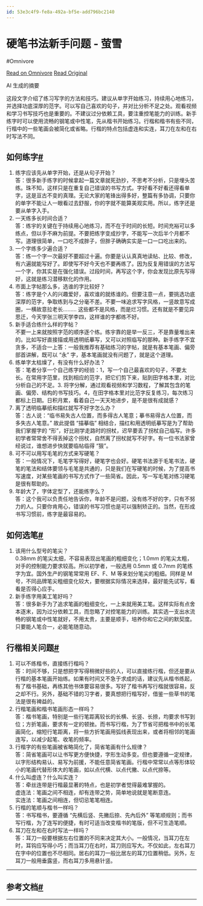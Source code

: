 ```yaml
---
id: 53e3c4f9-fe8a-492a-bf5e-add796bc2140
---
```


# 硬笔书法新手问题 - 萤雪
#Omnivore

[Read on Omnivore](https://omnivore.app/me/-18cfb91ad0c)
[Read Original](https://character-346.xlog.app/%E7%A1%AC%E7%AC%94%E4%B9%A6%E6%B3%95%E6%96%B0%E6%89%8B%E9%97%AE%E9%A2%98)

AI 生成的摘要

这段文字介绍了练习写字的方法和技巧。建议从单字开始练习，持续用心地练习，并选择功底深厚的范字。可以写自己喜欢的句子，并对比分析不足之处。观看视频和学习书写技巧也是重要的。不建议过分依赖工具，要注重控笔能力的训练。新手练字时可以使用流畅的钢笔或中性笔，先从楷书开始练习。行楷和楷书有些不同，行楷中的一些笔画会被简化或省略。行楷的特点包括虚连和实连，耳刀在左和在右时写法不同。

## 如何练字[#](#如何练字)

1. 练字应该先从单字开始，还是从句子开始？  
答：很多新手练字的时候拿起一篇文章就死劲抄，不思考不分析，只是埋头苦练。珠不知，这样只是在重复自己错误的书写方式。字好看不好看还得看单字，这是亘古不变的真理。无论大家的笔锋出得多好，整篇有多协调，只要你的单字不能让人一眼看过去舒服，你的字就不能算美观实用。所以，练字还是要从单字入手。
2. 一天练多长时间合适？  
答：练宇的关键在于持续用心地练习，而不在于时间的长短。时间充裕可以多练点，但以手不麻为前提。不要把练字变成抄字，不能写一次后半个月都不写。道理很简单，一口吃不成胖子，但胖子确确实实是一口一口吃出来的。
3. 一个字练多少遍合适？  
答：练一个字一次最好不要超过十遍。你要是认认真真地读帖、比较、修改，有六遍就能写好了。即使写不好今天也不要再练了。因为反复用错误的方法写一个字，你其实是在强化错误。过段时间，再写这个字，你会发现比原先写得好，这就是练习潜移默化的作用。
4. 市面上字帖那么多，选谁的字比较好？  
答：练字是个人的兴趣爱好，喜欢谁的就练谁的。但要注意一点，要挑选功底深厚的范字，争取练到与之分毫不差。不要一味追求写字风格，一竖故意写成圈，一横故意拉老长……… 这些都不是风格，而是烂习惯。还有就是不要见异思迁，今天学张三明天学李四，这样谁的字都练不好。
5. 新手适合练什么样的字帖？  
不要一上来就按照字范的顺序逐个练。练宇靠的是举一反三，不是靠量堆出来的。比如写好直接描或用透明纸摹写，又可以对照临写的那种。新手练字不宜贪多，不适合一上答：一般我推荐有基础练习的字帖，就是有基本笔画、偏旁部首讲解，既可以 “永” 字，基本笔画就没有问题了，就是这个道理。
6. 练单字太枯燥了，有没有什么好办法？  
答：笔者分享一个自己练字的经验：1，写一个自己最喜欢的句子，不要太长。在常用字范里，找到相应的范字，把它们剪下来，贴到田字格本里，对比分析自己的不足。3\. 将字分解，通过观看视频和学习数程，了解其包含的笔画、偏旁、结构的书写技巧。4，在田字格本里对比范字反复练习，每次练习都标上日期。日积月累，看着自己一天天地进步，是不是很有成就感？
7. 离了透明临摹纸和描红就写不好字怎么办？  
答：古人说：“临书易失古人位置，而多得古人笔意；摹书易得古人位置，而多失古人笔意。” 故此提倡 “描摹临” 相结合，描红和用透明纸摹写是为了帮助我们掌握字的 “形”，好比刚学走路时的拐杖，迟早要丢了拐杖自己临写。许多初学者常常舍不得丢掉这个拐杖，自然离了拐杖就写不好字。有一位书法家曾经说过，谁想进步快就要临帖临得 “狠”。
8. 可不可以用写毛笔的方式来写硬笔？  
答：一般情况下，毛笔字写得好，硬笔字也会好。硬笔书法源于毛笔书法，硬笔的笔法和结体要领与毛笔是共通的，只是我们在写硬笔的时候，为了提高书写速度，对某些笔画的书写方式作了一些简省。因此，写一写毛笔对练习硬笔是很有帮助的。
9. 年龄大了，字体定型了，还能练字么？  
答：这个我可以负责任地告诉你，年龄不是问题，没有练不好的字，只有不努力的人。只要你肯用心，错误的书写习惯也是可以强制矫正的。当然，在形成书写习惯前，练字是最容易的。

## 如何选笔[#](#如何选笔)

1. 该用什么型号的笔尖？  
0.38mm 的笔尖太细，不容易表现出笔画的粗细变化；1.0mm 的笔尖太粗，对手的控制能力要求较高。所以初学者，一般选用 0.5mm 或 0.7mm 的笔练字为宜。国外生产的钢笔常常用 EF、F、M 等来划分笔尖的粗细。同样是 M 号，不同品牌笔尖粗细变化较大，要根据实际情况来选择，最好能先试写，看看是否得心应手。
2. 新手练字用美工笔好吗？  
答：很多新手为了追求笔画的粗细变化，一上来就用美工笔。这样实际有点舍本逐末，因为过分依赖工具，而忽略了对控笔能力的训练。其实选一支出水流畅的钢笔或中性笔就好，不用太贵，主要是顺手，培养你和它之间的默契度。只要能人笔合一，必能笔随意动。

## 行楷相关问题[#](#行楷相关问题)

1. 可以不练楷书，直接练行楷吗？  
答：时间不够，只是想把字写得稍微好些的人，可以直接练行楷，但还是要从行楷的基本笔画开始练。如果有时间又不急于求成的话，建议先从楷书练起，有了楷书基础，再练其他书体要容易很多。写好了楷书再写行楷就很容易，反之却不行。另外，基础不错的习字者，要真想把行楷写好，借鉴一些草书的笔法是很有裨益的。
2. 行楷笔画和楷书笔画形态一样吗？  
答：楷书笔画，特别是一些行笔距离较长的长横、长竖、长捺，均要求书写到位；方折笔画，要求有一定的顿挫。而书写行楷，为了节省可把楷书中的长笔画简化，缩短行笔距离，将一些方折笔画用弧线表现出来，或者将相邻的笔画连写，以减少起笔、收笔的频率。
3. 行楷字的有些笔画被省略简化了，简省笔画有什么规律？  
答：简省笔画可以让书写更方便快捷，字形生动多变。但也要遵循一定规律，以字形结构易认、易写为前援，不能任意简省笔画。行楷中常常以点等形体较小的笔画代替形体大的笔画，如以点代横、以点代撇、以点代捺等。
4. 什么叫虚连？什么叫实连？  
答：牵丝连带是行楷最显著的特点，也是初学者觉得最难掌握的。  
虚连法：笔画之间不相连，却有连带之势，简单地说就是笔断意连。  
实连法：笔画之间相连，但切忌笔笔相连。
5. 行楷的笔顺与楷书一样吗？  
答：书写楷书，要遵循 “先横后竖、先撇后捺、先內后外” 等笔顺规则；而书写行楷，为了连写的便捷，有时可适当改变楷书的笔版，但不可生造笔顺。
6. 耳刀在左和在右时写法一样吗？  
答：耳刀一般要根据左右位置的不同来决定其大小。一般情况，当耳刀在左时，耳钩应写得小巧；而当耳刀在右时，耳刀则应写大。不仅如此，左右耳刀在字中的位置也不尽相同。居右的耳刀一般比居左的耳刀位置稍低。另外，左耳刀一般用垂露竖，而右耳刀多用悬针竖。

---

## 参考文档[#](#参考文档)

---

